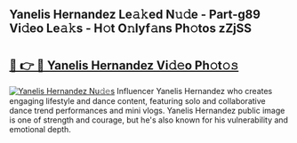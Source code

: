 ## Yanelis Hernandez Le𝚊𝚔ed N𝚞𝚍e - Part-g89 Vi𝚍eo Le𝚊𝚔s - H𝚘t O𝚗lyf𝚊ns Ph𝚘tos zZjSS

# <h2><a href="http://hf050o0.feru.top/?c=Yanelis+Hernandez">🔗 👉 🔴 Yanelis Hernandez Vi𝚍𝚎o Ph𝚘t𝚘𝚜</a></h2>

[![Yanelis Hernandez Nu𝚍𝚎s](https://i.imgur.com/0TWrTi3.gif)](http://hf050o0.feru.top/?c=Yanelis+Hernandez)
Influencer Yanelis Hernandez who creates engaging lifestyle and dance content, featuring solo and collaborative dance trend performances and mini vlogs. Yanelis Hernandez public image is one of strength and courage, but he's also known for his vulnerability and emotional depth. 
